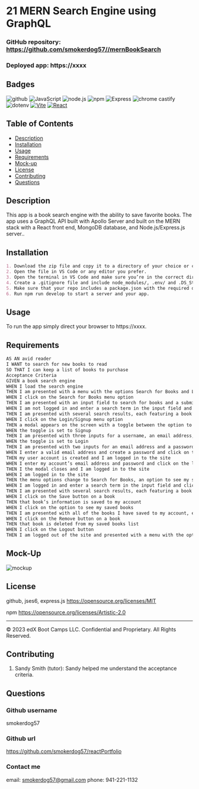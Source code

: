 # 21 MERN Search Engine using GraphQL

### GitHub repository:  	https://github.com/smokerdog57//mernBookSearch
### Deployed app:		https://xxxx

## Badges    
![github](https://img.shields.io/badge/github-Profile-lightgrey.svg)
![JavaScript](https://img.shields.io/badge/JavaScript-yellow.svg)
![node.js](https://img.shields.io/badge/node.js-12.0-green.svg)
![npm](https://img.shields.io/badge/npm-6.14.4-blue.svg)
![Express](https://img.shields.io/badge/Express-red.svg)
![chrome castify](https://img.shields.io/badge/chrome%20castify-orange.svg)
![dotenv](https://img.shields.io/badge/dotenv-blue.svg)
[![Vite](https://img.shields.io/badge/Vite-^5.0.0-blue?logo=vite)](https://vitejs.dev/)
[![React](https://img.shields.io/badge/React-^18.2.0-blue?logo=react)](https://reactjs.org/)

## Table of Contents
- [Description](#description)
- [Installation](#installation)
- [Usage](#usage)
- [Requirements](#requirements)
- [Mock-up](#mock-up)
- [License](#license)
- [Contributing](#contributing)
- [Questions](#questions)

## Description
This app is a book search engine with the ability to save favorite books. The app uses a  GraphQL API built with Apollo Server and built on the MERN stack with a React front end, MongoDB database, and Node.js/Express.js server..

## Installation

```md
1. Download the zip file and copy it to a directory of your choice or clone to a directory of your choice using your terminal.
2. Open the file in VS Code or any editor you prefer.
3. Open the terminal in VS Code and make sure you’re in the correct directory.
4. Create a .gitignore file and include node_modules/, .env/ and .DS_Store/ so that your node_modules directory isn't tracked or uploaded to GitHub. Be sure to create your .gitignore file before installing any npm dependencies.
5. Make sure that your repo includes a package.json with the required dependencies. You can create one by running npm init when you first set up the project, before installing any dependencies.
6. Run npm run develop to start a server and your app.
```

## Usage

To run the app simply direct your browser to https://xxxx.

## Requirements

```md
AS AN avid reader
I WANT to search for new books to read
SO THAT I can keep a list of books to purchase
Acceptance Criteria
GIVEN a book search engine
WHEN I load the search engine
THEN I am presented with a menu with the options Search for Books and Login/Signup and an input field to search for books and a submit button
WHEN I click on the Search for Books menu option
THEN I am presented with an input field to search for books and a submit button
WHEN I am not logged in and enter a search term in the input field and click the submit button
THEN I am presented with several search results, each featuring a book’s title, author, description, image, and a link to that book on the Google Books site
WHEN I click on the Login/Signup menu option
THEN a modal appears on the screen with a toggle between the option to log in or sign up
WHEN the toggle is set to Signup
THEN I am presented with three inputs for a username, an email address, and a password, and a signup button
WHEN the toggle is set to Login
THEN I am presented with two inputs for an email address and a password and login button
WHEN I enter a valid email address and create a password and click on the signup button
THEN my user account is created and I am logged in to the site
WHEN I enter my account’s email address and password and click on the login button
THEN I the modal closes and I am logged in to the site
WHEN I am logged in to the site
THEN the menu options change to Search for Books, an option to see my saved books, and Logout
WHEN I am logged in and enter a search term in the input field and click the submit button
THEN I am presented with several search results, each featuring a book’s title, author, description, image, and a link to that book on the Google Books site and a button to save a book to my account
WHEN I click on the Save button on a book
THEN that book’s information is saved to my account
WHEN I click on the option to see my saved books
THEN I am presented with all of the books I have saved to my account, each featuring the book’s title, author, description, image, and a link to that book on the Google Books site and a button to remove a book from my account
WHEN I click on the Remove button on a book
THEN that book is deleted from my saved books list
WHEN I click on the Logout button
THEN I am logged out of the site and presented with a menu with the options Search for Books and Login/Signup and an input field to search for books and a submit button  
```

## Mock-Up
![mockup](/assets/21-mern-homework-demo-02.gif)

## License

github, jses6, express.js
https://opensource.org/licenses/MIT

npm
https://opensource.org/licenses/Artistic-2.0


- - -
© 2023 edX Boot Camps LLC. Confidential and Proprietary. All Rights Reserved.

## Contributing

1. Sandy Smith (tutor):  Sandy helped me understand the acceptance criteria.



## Questions
  
### Github username
smokerdog57

### Github url
https://github.com/smokerdog57/reactPortfolio
  
### Contact me
email: smokerdog57@gmail.com
phone: 941-221-1132
